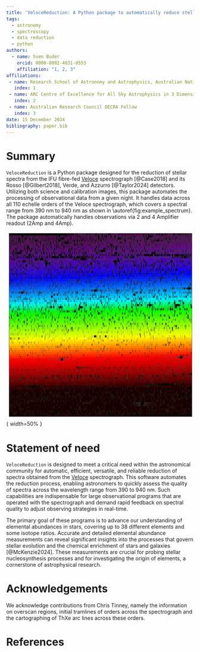 ```yaml
---
title: 'VeloceReduction: A Python package to automatically reduce stellar spectra taken with the Veloce spetrograph'
tags:
  - astronomy
  - spectroscopy
  - data reduction
  - python
authors:
  - name: Sven Buder
    orcid: 0000-0002-4031-8553
    affiliation: "1, 2, 3"
affiliations:
 - name: Research School of Astronomy and Astrophysics, Australian National University, Canberra, ACT 2611, Australia
   index: 1
 - name: ARC Centre of Excellence for All Sky Astrophysics in 3 Dimensions (ASTRO 3D), Australia
   index: 2
 - name: Australian Research Council DECRA Fellow
   index: 3
date: 15 December 2024
bibliography: paper.bib
---
```


# Summary

`VeloceReduction` is a Python package designed for the reduction of stellar spectra from the IFU fibre-fed [Veloce](https://aat.anu.edu.au/science/instruments/current/veloce/overview) spectrograph [@Case2018] and its Rosso [@Gilbert2018], Verde, and Azzurro [@Taylor2024] detectors. Utilizing both science and calibration images, this package automates the processing of observational data from a given night. It handles data across all 110 echelle orders of the Veloce spectrograph, which covers a spectral range from 390 nm to 940 nm as shown in \autoref{fig:example_spectrum}. The package automatically handles observations via 2 and 4 Amplifier readout (2Amp and 4Amp).

![Example spectrum of alfCen A taken with Veloce.\label{fig:example_spectrum}](VeloceReduction/veloce_reference_data/Veloce_alfCenA.png){ width=50% }

# Statement of need

`VeloceReduction` is designed to meet a critical need within the astronomical community for automatic, efficient, versatile, and reliable reduction of spectra obtained from the [Veloce](https://aat.anu.edu.au/science/instruments/current/veloce/overview) spectrograph. This software automates the reduction process, enabling astronomers to quickly assess the quality of spectra across the wavelength range from 390 to 940 nm. Such capabilities are indispensable for large observational programs that are operated with the spectrograph and demand rapid feedback on spectral quality to adjust observing strategies in real-time.

The primary goal of these programs is to advance our understanding of elemental abundances in stars, covering up to 38 different elements and some isotope ratios. Accurate and detailed elemental abundance measurements can reveal significant insights into the processes that govern stellar evolution and the chemical enrichment of stars and galaxies [@McKenzie2024]. These measurements are crucial for probing stellar nucleosynthesis processes and for investigating the origin of elements, a cornerstone of astrophysical research.

# Acknowledgements

We acknowledge contributions from Chris Tinney, namely the information on overscan regions, initial tramlines of orders across the spectrograph and the cartographing of ThXe arc lines across these orders.

# References
